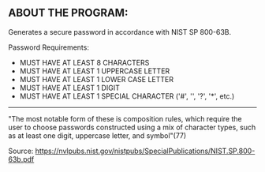 ABOUT THE PROGRAM:
----------------------------------------------------------------------------------------------------------

Generates a secure password in accordance with NIST SP 800-63B.

Password Requirements:
  - MUST HAVE AT LEAST 8 CHARACTERS
  - MUST HAVE AT LEAST 1 UPPERCASE LETTER
  - MUST HAVE AT LEAST 1 LOWER CASE LETTER
  - MUST HAVE AT LEAST 1 DIGIT
  - MUST HAVE AT LEAST 1 SPECIAL CHARACTER ('#', '\', '?', '*', etc.)

----------------------------------------------------------------------------------------------------------

"The most notable form of these is composition rules, which require the user to choose passwords
constructed using a mix of character types, such as at least one digit, uppercase letter, and
symbol"(77)

Source:
https://nvlpubs.nist.gov/nistpubs/SpecialPublications/NIST.SP.800-63b.pdf

